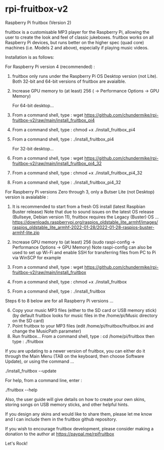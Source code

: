 # rpi-fruitbox-v2
Raspberry Pi fruitbox (Version 2)

fruitbox is a customisable MP3 player for the Raspberry Pi, allowing the user to create the look and feel of classic jukeboxes.
fruitbox works on all Raspberry Pi devices, but runs better on the higher spec (quad core) machines (i.e. Models 2 and above),
especially if playing music videos.

Installation is as follows:

For Raspberry Pi version 4 (recommended) :

1. fruitbox only runs under the Raspberry Pi OS Desktop version (not Lite).  Both 32-bit and 64-bit versions of fruitbox are avaialble.
2. Increase GPU memory to (at least) 256 ( -> Performance Options -> GPU Memory)
    
   For 64-bit desktop...

3. From a command shell, type : wget https://github.com/chundermike/rpi-fruitbox-v2/raw/main/install_fruitbox_pi4
4. From a command shell, type : chmod +x ./install_fruitbox_pi4
5. From a command shell, type : ./install_fruitbox_pi4

   For 32-bit desktop...

3. From a command shell, type : wget https://github.com/chundermike/rpi-fruitbox-v2/raw/main/install_fruitbox_pi4_32
4. From a command shell, type : chmod +x ./install_fruitbox_pi4_32
5. From a command shell, type : ./install_fruitbox_pi4_32

    
For Raspberry Pi versions Zero through 3, only a Butser Lite (not Desktop) version is avaialable :

1. It is recommended to start from a fresh OS install (latest Raspbian Buster release)
   Note that due to sound issues on the latest OS release (Bullseye, Debian version 11), fruitbox requires the Legacy (Buster) OS ...
   https://downloads.raspberrypi.org/raspios_oldstable_lite_armhf/images/raspios_oldstable_lite_armhf-2022-01-28/2022-01-28-raspios-buster-armhf-lite.zip

2. Increase GPU memory to (at least) 256 (sudo raspi-config -> Performance Options -> GPU Memory)
   Note raspi-config can also be used to set up Wi-Fi and enable SSH for transferring files from PC to Pi via WinSCP for example
3. From a command shell, type : wget https://github.com/chundermike/rpi-fruitbox-v2/raw/main/install_fruitbox
4. From a command shell, type : chmod +x ./install_fruitbox
5. From a command shell, type : ./install_fruitbox


Steps 6 to 8 below are for all Raspberry Pi versions ...

6. Copy your music MP3 files (either to the SD card or USB memory stick)
   (by default fruitbox looks for music files in the /home/pi/Music directory on the SD card)
7. Point fruitbox to your MP3 files (edit /home/pi/fruitbox/fruitbox.ini and change the MusicPath parameter)
8. Run fruitbox...
   From a command shell, type : cd /home/pi/fruitbox
   then type : ./fruitbox
   

If you are updating to a newer version of fruitbox, you can either do it through the Main Menu (TAB on the
keyboard, then choose Software Update), or using the command ...

  ./install_fruitbox --update


For help, from a command line, enter :

  ./fruitbox --help


Also, the user guide will give details on how to create your own skins, storing songs on USB memory sticks, and other helpful hints.

If you design any skins and would like to share them, please let me know and I can include them in the fruitbox github
repository.

If you wish to encourage fruitbox development, please consider making a donation to the author at https://paypal.me/rpifruitbox

Let's Rock!
